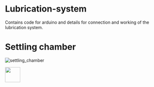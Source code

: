 # Lubrication-system
Contains code for arduino and details for connection and working of the lubrication system.
# Settling chamber
![settling_chamber](https://github.com/user-attachments/assets/e3175f52-a99e-4984-964c-1030fc6e960f)

<img src="https://github.com/user-attachments/assets/e3175f52-a99e-4984-964c-1030fc6e960f" width="50" height="50"/>

